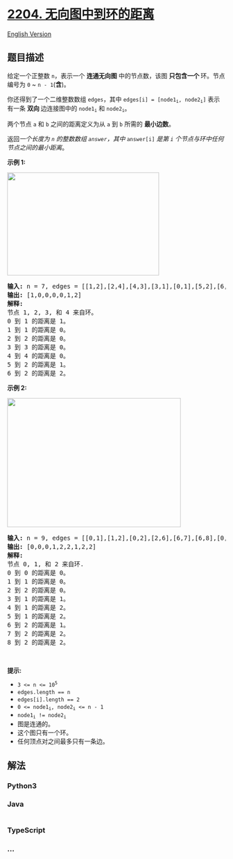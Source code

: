 # [2204. 无向图中到环的距离](https://leetcode.cn/problems/distance-to-a-cycle-in-undirected-graph)

[English Version](/solution/2200-2299/2204.Distance%20to%20a%20Cycle%20in%20Undirected%20Graph/README_EN.md)

## 题目描述

<!-- 这里写题目描述 -->

<p>给定一个正整数 <code>n</code>，表示一个 <strong>连通无向图</strong> 中的节点数，该图&nbsp;<strong>只包含一个&nbsp;</strong>环。节点编号为 <code>0</code> ~ <code>n - 1</code>(<strong>含</strong>)。</p>

<p>你还得到了一个二维整数数组 <code>edges</code>，其中 <code>edges[i] = [node1<sub>i</sub>, node2<sub>i</sub>]</code> 表示有一条&nbsp;<strong>双向&nbsp;</strong>边连接图中的 <code>node1<sub>i</sub></code> 和 <code>node2<sub>i</sub></code>。</p>

<p>两个节点 <code>a</code> 和 <code>b</code> 之间的距离定义为从 <code>a</code> 到 <code>b</code> 所需的&nbsp;<strong>最小边数</strong>。</p>

<p>返回<em>一个长度为 <code>n</code> 的整数数组 <code>answer</code>，其中 </em><code>answer[i]</code><em> 是第 <code>i</code> 个节点与环中任何节点之间的最小距离</em>。</p>

<p><strong class="example">示例 1:</strong></p>
<img src="https://fastly.jsdelivr.net/gh/doocs/leetcode@main/solution/2200-2299/2204.Distance%20to%20a%20Cycle%20in%20Undirected%20Graph/images/image-20220315154238-1.png" style="width: 350px; height: 237px;" />
<pre>
<strong>输入:</strong> n = 7, edges = [[1,2],[2,4],[4,3],[3,1],[0,1],[5,2],[6,5]]
<strong>输出:</strong> [1,0,0,0,0,1,2]
<strong>解释:</strong>
节点 1, 2, 3, 和 4 来自环。
0 到 1 的距离是 1。
1 到 1 的距离是 0。
2 到 2 的距离是 0。
3 到 3 的距离是 0。
4 到 4 的距离是 0。
5 到 2 的距离是 1。
6 到 2 的距离是 2。
</pre>

<p><strong class="example">示例 2:</strong></p>
<img src="https://fastly.jsdelivr.net/gh/doocs/leetcode@main/solution/2200-2299/2204.Distance%20to%20a%20Cycle%20in%20Undirected%20Graph/images/image-20220315154634-1.png" style="width: 400px; height: 297px;" />
<pre>
<strong>输入:</strong> n = 9, edges = [[0,1],[1,2],[0,2],[2,6],[6,7],[6,8],[0,3],[3,4],[3,5]]
<strong>输出:</strong> [0,0,0,1,2,2,1,2,2]
<strong>解释:</strong>
节点 0, 1, 和 2 来自环.
0 到 0 的距离是 0。
1 到 1 的距离是 0。
2 到 2 的距离是 0。
3 到 1 的距离是 1。
4 到 1 的距离是 2。
5 到 1 的距离是 2。
6 到 2 的距离是 1。
7 到 2 的距离是 2。
8 到 2 的距离是 2。
</pre>

<p>&nbsp;</p>

<p><strong>提示:</strong></p>

<ul>
	<li><code>3 &lt;= n &lt;= 10<sup>5</sup></code></li>
	<li><code>edges.length == n</code></li>
	<li><code>edges[i].length == 2</code></li>
	<li><code>0 &lt;= node1<sub>i</sub>, node2<sub>i</sub> &lt;= n - 1</code></li>
	<li><code>node1<sub>i</sub> != node2<sub>i</sub></code></li>
	<li>图是连通的。</li>
	<li>这个图只有一个环。</li>
	<li>任何顶点对之间最多只有一条边。</li>
</ul>

## 解法

<!-- 这里可写通用的实现逻辑 -->

<!-- tabs:start -->

### **Python3**

<!-- 这里可写当前语言的特殊实现逻辑 -->



### **Java**

<!-- 这里可写当前语言的特殊实现逻辑 -->

```java

```

### **TypeScript**



### **...**

```

```


